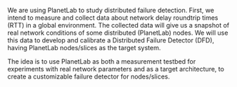 We are using PlanetLab to study distributed failure detection. First, we intend to measure and collect data about network delay roundtrip times (RTT) in a global environment. The collected data will give us a snapshot of real network conditions of some distributed (PlanetLab) nodes. We will use this data to develop and calibrate a Distributed Failure Detector (DFD), having PlanetLab nodes/slices as the target system.

The idea is to use PlanetLab as both a measurement testbed for experiments with real network parameters and as a target architecture, to create a customizable failure detector for nodes/slices.